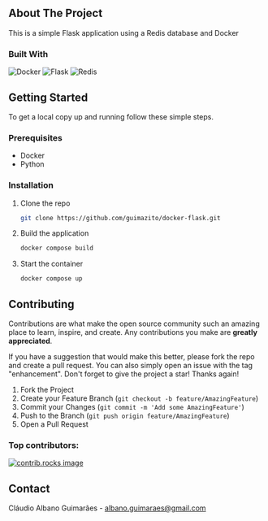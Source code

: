 <!-- ABOUT THE PROJECT -->
## About The Project

This is a simple Flask application using a Redis database and Docker




### Built With

![Docker](https://img.shields.io/badge/docker-%230db7ed.svg?style=for-the-badge&logo=docker&logoColor=white)
![Flask](https://img.shields.io/badge/flask-%23000.svg?style=for-the-badge&logo=flask&logoColor=white)
![Redis](https://img.shields.io/badge/redis-%23DD0031.svg?style=for-the-badge&logo=redis&logoColor=white)




<!-- GETTING STARTED -->
## Getting Started

To get a local copy up and running follow these simple steps.

### Prerequisites

* Docker
* Python
  



### Installation

1. Clone the repo
   ```sh
   git clone https://github.com/guimazito/docker-flask.git
   ```
2. Build the application
   ```sh
   docker compose build
   ```
3. Start the container
   ```sh
   docker compose up
   ```




<!-- CONTRIBUTING -->
## Contributing

Contributions are what make the open source community such an amazing place to learn, inspire, and create. Any contributions you make are **greatly appreciated**.

If you have a suggestion that would make this better, please fork the repo and create a pull request. You can also simply open an issue with the tag "enhancement".
Don't forget to give the project a star! Thanks again!

1. Fork the Project
2. Create your Feature Branch (`git checkout -b feature/AmazingFeature`)
3. Commit your Changes (`git commit -m 'Add some AmazingFeature'`)
4. Push to the Branch (`git push origin feature/AmazingFeature`)
5. Open a Pull Request

### Top contributors:

<a href="https://github.com/guimazito/docker-flask/graphs/contributors">
  <img src="https://contrib.rocks/image?repo=guimazito/docker-flask" alt="contrib.rocks image" />
</a>




<!-- CONTACT -->
## Contact

Cláudio Albano Guimarães - albano.guimaraes@gmail.com
